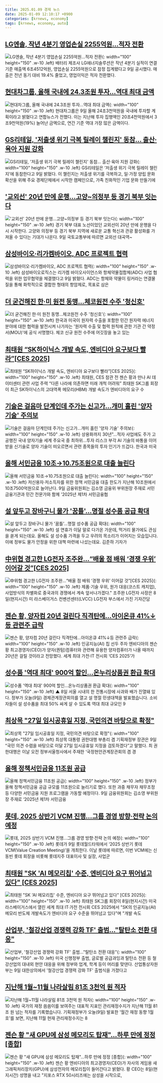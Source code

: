 ```yaml
---
title: 2025.01.09 경제 뉴스
date: 2025-01-09 12:10:17 +0900
categories: [krnews, economy]
tags: [krnews, economy, auto]
---
```

## [LG엔솔, 작년 4분기 영업손실 2255억원…적자 전환](https://n.news.naver.com/mnews/article/023/0003881294)

![LG엔솔, 작년 4분기 영업손실 2255억원…적자 전환](https://mimgnews.pstatic.net/image/origin/023/2025/01/09/3881294.jpg?type=nf220_150){: width="100" height="150" .w-10 .left}
배터리 제조사 LG에너지솔루션은 작년 4분기 실적이 연결 기준 매출액 6조4512억원, 영업손실 2255억원으로 잠정 집계됐다고 9일 공시했다. 매출은 전년 동기 대비 19.4% 줄었고, 영업이익은 적자 전환했다.

## [현대차그룹, 올해 국내에 24.3조원 투자…역대 최대 금액](https://n.news.naver.com/mnews/article/025/0003413690)

![현대차그룹, 올해 국내에 24.3조원 투자…역대 최대 금액](https://mimgnews.pstatic.net/image/origin/025/2025/01/09/3413690.jpg?type=nf220_150){: width="100" height="150" .w-10 .left}
현대차그룹은 9일 올해 24조3천억원을 국내에 투자할 계획이라고 밝혔다고 연합뉴스가 전했다. 이는 지난해 투자 집행액인 20조4천억원에서 3조9천억원(19%) 늘어난 금액으로, 연간 기준 역대 가장 많은 금액이다.

## [GS리테일, '저출생 위기 극복 릴레이 챌린지' 동참… 출산·육아 지원 강화](https://n.news.naver.com/mnews/article/366/0001046011)

![GS리테일, '저출생 위기 극복 릴레이 챌린지' 동참… 출산·육아 지원 강화](https://mimgnews.pstatic.net/image/origin/366/2025/01/09/1046011.jpg?type=nf220_150){: width="100" height="150" .w-10 .left}
GS리테일은 ‘저출생 위기 극복 릴레이 챌린지’에 동참한다고 9일 밝혔다. 이 챌린지는 저출생 위기를 극복하고, 일·가정 양립 문화 확산을 위해 주요 경제단체에서 시작한 캠페인으로, 가족 친화적인 기업 문화 만들기에

## ['교외선' 20년 만에 운행…고양~의정부 등 경기 북부 잇는다](https://n.news.naver.com/mnews/article/015/0005080133)

!['교외선' 20년 만에 운행…고양~의정부 등 경기 북부 잇는다](https://mimgnews.pstatic.net/image/origin/015/2025/01/09/5080133.jpg?type=nf220_150){: width="100" height="150" .w-10 .left}
경기 북부 대표 노선이었던 교외선이 20년 만에 운행을 다시 시작한다. 고양와 의정부 등 경기 북부 지역에 새로운 교통 혁신과 관광 활성화를 가져올 수 있다는 기대가 나온다. 9일 국토교통부에 따르면 교외선 대곡역~

## [삼성바이오·리가켐바이오, ADC 프로젝트 협력](https://n.news.naver.com/mnews/article/001/0015150039)

![삼성바이오·리가켐바이오, ADC 프로젝트 협력](https://mimgnews.pstatic.net/image/origin/001/2025/01/09/15150039.jpg?type=nf220_150){: width="100" height="150" .w-10 .left}
삼성바이오로직스는 리가켐 바이오사이언스와 항체약물접합체(ADC) 사업 협력을 위한 업무협약을 체결했다고 9일 밝혔다. ADC는 항체와 약물이 링커라는 연결물질을 통해 화학적으로 결합한 형태의 항암제로, 목표로 삼은

## [더 굳건해진 한·미 원전 동맹…체코원전 수주 '청신호'](https://n.news.naver.com/mnews/article/421/0008011853)

![더 굳건해진 한·미 원전 동맹…체코원전 수주 '청신호'](https://mimgnews.pstatic.net/image/origin/421/2025/01/09/8011853.jpg?type=nf220_150){: width="100" height="150" .w-10 .left}
한국과 미국이 원자력 수출을 포함한 민간 원자력 에너지 분야에 대한 협력을 발전시켜 나가자는 '원자력 수출 및 협력 원칙에 관한 기관 간 약정서(MOU)'에 공식 서명했다. 체코 신규 원전 수주에 어깃장을 놓고 있는

## [최태원 “SK하이닉스 개발 속도, 엔비디아 요구보다 빨라”[CES 2025]](https://n.news.naver.com/mnews/article/366/0001046036)

![최태원 “SK하이닉스 개발 속도, 엔비디아 요구보다 빨라”[CES 2025]](https://mimgnews.pstatic.net/image/origin/366/2025/01/09/1046036.jpg?type=nf220_150){: width="100" height="150" .w-10 .left}
최태원, CES 참관 전 젠슨 황과 만나 AI 데이터센터 관련 사업 주력 “다른 나라에 의존하면 미래 개척 어려워” 최태원 SK그룹 회장이 최근 SK하이닉스의 고대역폭 메모리(HBM) 개발 속도가 엔비디아의 요구 수

## [기술은 걸음마 단계인데 주가는 신고가…개미 홀린 '양자 기술' 주의보](https://n.news.naver.com/mnews/article/586/0000094984)

![기술은 걸음마 단계인데 주가는 신고가…개미 홀린 '양자 기술' 주의보](https://mimgnews.pstatic.net/image/origin/586/2025/01/08/94984.jpg?type=nf220_150){: width="100" height="150" .w-10 .left}
상용화까지 30년"…적자 사업에도 주가 고공행진 국내 양자기술 세계 주요국 중 최하위…투자 리스크 부각 AI 기술의 바통을 이어 받을 신기술로 양자 기술이 떠오르면서 관련 종목들의 투자 인기가 뜨겁다. 한국과 미국

## [올해 서민금융 10조→10.75조원으로 대출 늘린다](https://n.news.naver.com/mnews/article/031/0000899873)

![올해 서민금융 10조→10.75조원으로 대출 늘린다](https://mimgnews.pstatic.net/image/origin/031/2025/01/09/899873.jpg?type=nf220_150){: width="100" height="150" .w-10 .left}
저신용자·저소득자를 위한 정책 서민금융 대출 한도가 지난해 10조원에서 10조7500억원으로 늘어난다. 9일 금융위원회는 김소영 금융위 부위원장 주재로 서민금융기관과 민간 전문가와 함께 '2025년 제1차 서민금융협

## [설 앞두고 장바구니 물가 '꿈틀'…명절 성수품 공급 확대](https://n.news.naver.com/mnews/article/422/0000703987)

![설 앞두고 장바구니 물가 '꿈틀'…명절 성수품 공급 확대](https://mimgnews.pstatic.net/image/origin/422/2025/01/09/703987.jpg?type=nf220_150){: width="100" height="150" .w-10 .left}
설 연휴가 이달 말로 다가온 가운데, 먹거리 물가에도 관심을 쏟게 되는데요. 올해도 설 성수품 가격을 두고 우려의 목소리가 이어지는 모습입니다. 이에 정부도 물가 안정을 위한 대책 마련에 나섰는데요. 김준하 기자가

## [中위협 경고한 LG전자 조주완…“배울 점 배워 ‘경쟁 우위’ 이어갈 것”[CES 2025]](https://n.news.naver.com/mnews/article/029/0002928249)

![中위협 경고한 LG전자 조주완…“배울 점 배워 ‘경쟁 우위’ 이어갈 것”[CES 2025]](https://mimgnews.pstatic.net/image/origin/029/2025/01/09/2928249.jpg?type=nf220_150){: width="100" height="150" .w-10 .left}
제품·기술 우위, 원가 대응(코스트 캐치업), 사업방식의 차별화로 중국과의 경쟁에서 계속 앞서나가겠다." 조주완 LG전자 사장은 8일(현지시간) 미 라스베이거스 컨벤션센터(LVCC) LG전자 부스에서 가진 기자간담

## [젠슨 황, 양자컴 20년 걸린다 직격탄에…아이온큐 41%↓등 관련주 급락](https://n.news.naver.com/mnews/article/009/0005426085)

![젠슨 황, 양자컴 20년 걸린다 직격탄에…아이온큐 41%↓등 관련주 급락](https://mimgnews.pstatic.net/image/origin/009/2025/01/09/5426085.jpg?type=nf220_150){: width="100" height="150" .w-10 .left}
인공지능(AI) 칩 선두 주자 엔비디아의 젠슨 황 최고경영자(CEO)가 양자(퀀텀)컴퓨터와 관련해 유용한 양자컴퓨터가 나올 때까지 20년은 걸릴 것이라고 전망했다. 세계 최대 가전·IT 전시회 ‘CES 2025’가

## [성수품 '역대 최대' 900억 할인…온누리상품권 환급 확대](https://n.news.naver.com/mnews/article/055/0001222063)

![성수품 '역대 최대' 900억 할인…온누리상품권 환급 확대](https://mimgnews.pstatic.net/image/origin/055/2025/01/09/1222063.jpg?type=nf220_150){: width="100" height="150" .w-10 .left}
▲ 8일 서울 시내의 한 전통시장에 사과와 배가 진열돼 있다. 정부가 오늘(9일) 경제관계장관회의를 열고 설 명절 민생대책을 발표했습니다. 소비자들이 설 성수품을 최대 50% 싸게 살 수 있도록 역대 최대 규모인 9

## [최상목 "27일 임시공휴일 지정, 국민의견 바탕으로 확정"](https://n.news.naver.com/mnews/article/658/0000093828)

![최상목 "27일 임시공휴일 지정, 국민의견 바탕으로 확정"](https://mimgnews.pstatic.net/image/origin/658/2025/01/09/93828.jpg?type=nf220_150){: width="100" height="150" .w-10 .left}
최상목 대통령 권한대행 부총리 겸 기획재정부 장관은 9일 “국민 의견 수렴을 바탕으로 이달 27일 임시공휴일 지정을 검토하겠다”고 말했다. 최 권한대행은 이날 오전 정부서울청사에서 주재한 ‘국정현안관계장관회의 겸 경

## [올해 정책서민금융 11조원 공급](https://n.news.naver.com/mnews/article/366/0001046043)

![올해 정책서민금융 11조원 공급](https://mimgnews.pstatic.net/image/origin/366/2025/01/09/1046043.jpg?type=nf220_150){: width="100" height="150" .w-10 .left}
정부가 올해 정책서민금융 공급 규모를 11조원으로 늘리기로 했다. 또한 과중 채무자 채무조정 등 다양한 서민금융 지원 프로그램을 가동할 예정이다. 9일 금융위원회는 김소영 부위원장 주재로 ‘2025년 제1차 서민금융

## [롯데, 2025 상반기 VCM 진행…그룹 경영 방향·전략 논의 예정](https://n.news.naver.com/mnews/article/138/0002189127)

![롯데, 2025 상반기 VCM 진행…그룹 경영 방향·전략 논의 예정](https://mimgnews.pstatic.net/image/origin/138/2025/01/09/2189127.jpg?type=nf220_150){: width="100" height="150" .w-10 .left}
롯데가 9일 롯데월드타워에서 ‘2025 상반기 롯데 VCM(Value Creation Meeting)’을 개최한다. 이날 롯데에 따르면, 이번 VCM에는 신동빈 롯데 회장을 비롯해 롯데지주 대표이사 및 실장, 사업군

## [최태원 "SK 'AI 메모리칩' 수준, 엔비디아 요구 뛰어넘고 있다" [CES 2025]](https://n.news.naver.com/mnews/article/015/0005080010)

![최태원 "SK 'AI 메모리칩' 수준, 엔비디아 요구 뛰어넘고 있다" [CES 2025]](https://mimgnews.pstatic.net/image/origin/015/2025/01/09/5080010.jpg?type=nf220_150){: width="100" height="150" .w-10 .left}
최태원 SK그룹 회장이 8일(현지시간) 미국 라스베이거스에서 열린 세계 최대 IT·가전 전시회 CES 2025에서 "SK의 인공지능(AI) 메모리 반도체 개발속도가 엔비디아 요구 수준을 뛰어넘고 있다"며 "개발 속도

## [산업부, '철강산업 경쟁력 강화 TF' 출범…"탈탄소 전환 대응"](https://n.news.naver.com/mnews/article/421/0008012531)

![산업부, '철강산업 경쟁력 강화 TF' 출범…"탈탄소 전환 대응"](https://mimgnews.pstatic.net/image/origin/421/2025/01/09/8012531.jpg?type=nf220_150){: width="100" height="150" .w-10 .left}
미국 신행정부 출범, 글로벌 공급과잉과 탈탄소 전환 등 철강산업의 대내외 현안 대응을 위해 정부와 업계, 학계 등이 머리를 맞댄다. 산업통상자원부는 9일 대한상의에서 '철강산업 경쟁력 강화 TF' 출범식을 가졌다고

## [지난해 1월~11월 나라살림 81조 3천억 원 적자](https://n.news.naver.com/mnews/article/056/0011871828)

![지난해 1월~11월 나라살림 81조 3천억 원 적자](https://mimgnews.pstatic.net/image/origin/056/2025/01/09/11871828.jpg?type=nf220_150){: width="100" height="150" .w-10 .left}
국가의 재정 씀씀이를 보여주는 대표적 지표인 관리재정수지가 지난해 11월 81조 원 넘는 적자를 기록했습니다. 기획재정부가 오늘(9일) 발표한 '월간 재정 동향 1월호'를 보면, 지난해 11월 현재 관리재정수지는 8

## [젠슨 황 "새 GPU에 삼성 메모리도 탑재"…하루 만에 정정 [종합]](https://n.news.naver.com/mnews/article/015/0005080056)

![젠슨 황 "새 GPU에 삼성 메모리도 탑재"…하루 만에 정정 [종합]](https://mimgnews.pstatic.net/image/origin/015/2025/01/09/5080056.jpg?type=nf220_150){: width="100" height="150" .w-10 .left}
젠슨 황 엔비디아의 최고경영자(CEO)가 자사의 게임용 새 그래픽처리장치(GPU)에 삼성전자의 메모리칩이 들어간다고 밝혔다. 황 CEO는 8일(현지시간) 성명을 내고 "지포스 RTX 50시리즈에는 삼성을 시작으로,

